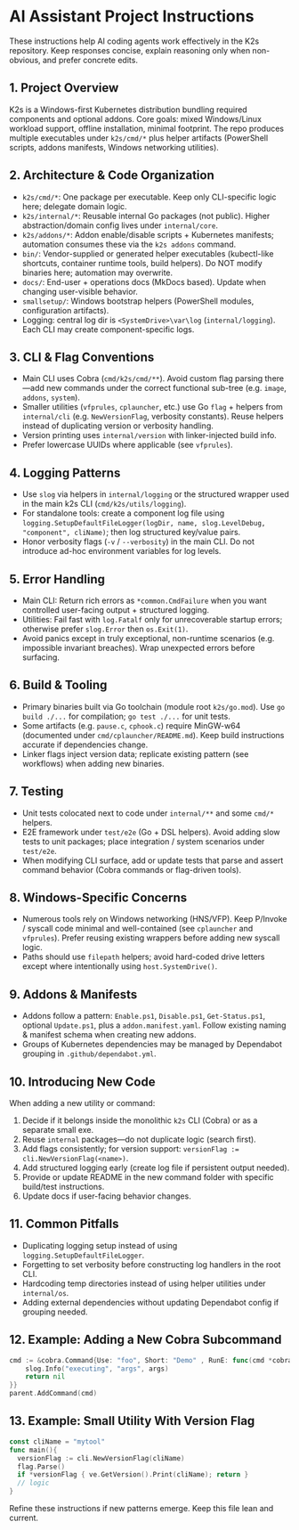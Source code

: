 <!--
SPDX-FileCopyrightText: © 2025 Siemens Healthineers AG

SPDX-License-Identifier: MIT
-->
<!-- markdownlint-disable MD041 -->

# AI Assistant Project Instructions

These instructions help AI coding agents work effectively in the K2s repository.
Keep responses concise, explain reasoning only when non-obvious, and prefer concrete edits.

## 1. Project Overview
K2s is a Windows-first Kubernetes distribution bundling required components and optional addons. Core goals: mixed Windows/Linux workload support, offline installation, minimal footprint. The repo produces multiple executables under `k2s/cmd/*` plus helper artifacts (PowerShell scripts, addons manifests, Windows networking utilities).

## 2. Architecture & Code Organization
- `k2s/cmd/*`: One package per executable. Keep only CLI-specific logic here; delegate domain logic.
- `k2s/internal/*`: Reusable internal Go packages (not public). Higher abstraction/domain config lives under `internal/core`.
- `k2s/addons/*`: Addon enable/disable scripts + Kubernetes manifests; automation consumes these via the `k2s addons` command.
- `bin/`: Vendor-supplied or generated helper executables (kubectl-like shortcuts, container runtime tools, build helpers). Do NOT modify binaries here; automation may overwrite.
- `docs/`: End-user + operations docs (MkDocs based). Update when changing user-visible behavior.
- `smallsetup/`: Windows bootstrap helpers (PowerShell modules, configuration artifacts).
- Logging: central log dir is `<SystemDrive>\var\log` (`internal/logging`). Each CLI may create component-specific logs.

## 3. CLI & Flag Conventions
- Main CLI uses Cobra (`cmd/k2s/cmd/**`). Avoid custom flag parsing there—add new commands under the correct functional sub-tree (e.g. `image`, `addons`, `system`).
- Smaller utilities (`vfprules`, `cplauncher`, etc.) use Go `flag` + helpers from `internal/cli` (e.g. `NewVersionFlag`, verbosity constants). Reuse helpers instead of duplicating version or verbosity handling.
- Version printing uses `internal/version` with linker-injected build info.
- Prefer lowercase UUIDs where applicable (see `vfprules`).

## 4. Logging Patterns
- Use `slog` via helpers in `internal/logging` or the structured wrapper used in the main k2s CLI (`cmd/k2s/utils/logging`).
- For standalone tools: create a component log file using `logging.SetupDefaultFileLogger(logDir, name, slog.LevelDebug, "component", cliName)`; then log structured key/value pairs.
- Honor verbosity flags (`-v` / `--verbosity`) in the main CLI. Do not introduce ad-hoc environment variables for log levels.

## 5. Error Handling
- Main CLI: Return rich errors as `*common.CmdFailure` when you want controlled user-facing output + structured logging.
- Utilities: Fail fast with `log.Fatalf` only for unrecoverable startup errors; otherwise prefer `slog.Error` then `os.Exit(1)`.
- Avoid panics except in truly exceptional, non-runtime scenarios (e.g. impossible invariant breaches). Wrap unexpected errors before surfacing.

## 6. Build & Tooling
- Primary binaries built via Go toolchain (module root `k2s/go.mod`). Use `go build ./...` for compilation; `go test ./...` for unit tests.
- Some artifacts (e.g. `pause.c`, `cphook.c`) require MinGW-w64 (documented under `cmd/cplauncher/README.md`). Keep build instructions accurate if dependencies change.
- Linker flags inject version data; replicate existing pattern (see workflows) when adding new binaries.

## 7. Testing
- Unit tests colocated next to code under `internal/**` and some `cmd/*` helpers.
- E2E framework under `test/e2e` (Go + DSL helpers). Avoid adding slow tests to unit packages; place integration / system scenarios under `test/e2e`.
- When modifying CLI surface, add or update tests that parse and assert command behavior (Cobra commands or flag-driven tools).

## 8. Windows-Specific Concerns
- Numerous tools rely on Windows networking (HNS/VFP). Keep P/Invoke / syscall code minimal and well-contained (see `cplauncher` and `vfprules`). Prefer reusing existing wrappers before adding new syscall logic.
- Paths should use `filepath` helpers; avoid hard-coded drive letters except where intentionally using `host.SystemDrive()`.

## 9. Addons & Manifests
- Addons follow a pattern: `Enable.ps1`, `Disable.ps1`, `Get-Status.ps1`, optional `Update.ps1`, plus a `addon.manifest.yaml`. Follow existing naming & manifest schema when creating new addons.
- Groups of Kubernetes dependencies may be managed by Dependabot grouping in `.github/dependabot.yml`.

## 10. Introducing New Code
When adding a new utility or command:
1. Decide if it belongs inside the monolithic `k2s` CLI (Cobra) or as a separate small exe.
2. Reuse `internal` packages—do not duplicate logic (search first).
3. Add flags consistently; for version support: `versionFlag := cli.NewVersionFlag(<name>)`.
4. Add structured logging early (create log file if persistent output needed).
5. Provide or update README in the new command folder with specific build/test instructions.
6. Update docs if user-facing behavior changes.

## 11. Common Pitfalls
- Duplicating logging setup instead of using `logging.SetupDefaultFileLogger`.
- Forgetting to set verbosity before constructing log handlers in the root CLI.
- Hardcoding temp directories instead of using helper utilities under `internal/os`.
- Adding external dependencies without updating Dependabot config if grouping needed.

## 12. Example: Adding a New Cobra Subcommand
```go
cmd := &cobra.Command{Use: "foo", Short: "Demo" , RunE: func(cmd *cobra.Command, args []string) error {
    slog.Info("executing", "args", args)
    return nil
}}
parent.AddCommand(cmd)
```

## 13. Example: Small Utility With Version Flag
```go
const cliName = "mytool"
func main(){
  versionFlag := cli.NewVersionFlag(cliName)
  flag.Parse()
  if *versionFlag { ve.GetVersion().Print(cliName); return }
  // logic
}
```

Refine these instructions if new patterns emerge. Keep this file lean and current.
